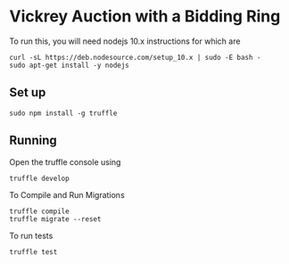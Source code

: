 Vickrey Auction with a Bidding Ring
==============

To run this, you will need nodejs 10.x instructions for which are 
```
curl -sL https://deb.nodesource.com/setup_10.x | sudo -E bash -
sudo apt-get install -y nodejs
```

Set up
-----------

```
sudo npm install -g truffle
```

Running
-----------

Open the truffle console using
```
truffle develop
```

To Compile and Run Migrations
```
truffle compile
truffle migrate --reset
```

To run tests
```
truffle test
```
